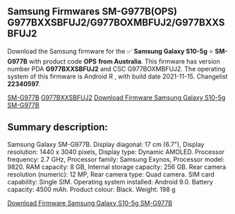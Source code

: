 <h2>Samsung Firmwares SM-G977B(OPS) G977BXXSBFUJ2/G977BOXMBFUJ2/G977BXXSBFUJ2</h2>
Download the Samsung firmware for the ✅ <strong>Samsung Galaxy S10-5g </strong> ⭐ <strong>SM-G977B</strong> with product code <strong>OPS</strong> <strong> from Australia</strong>. This firmware has version number PDA <strong>G977BXXSBFUJ2</strong> and CSC G977BOXMBFUJ2. The operating system of this firmware is Android R , with build date 2021-11-15. Changelist <strong>22340597</strong>.


[SM-G977B](https://samfirm.shop/samsung/model/SM-G977B)
[G977BXXSBFUJ2](https://samfirm.shop/samsung/pda/G977BXXSBFUJ2)
[Download Firmware Samsung Galaxy S10-5g SM-G977B](https://samfirm.shop/samsung/firmware/474450)
<h2>Summary description:</h2>
<p>Samsung Galaxy SM-G977B. Display diagonal: 17 cm (6.7"), Display resolution: 1440 x 3040 pixels, Display type: Dynamic AMOLED. Processor frequency: 2.7 GHz, Processor family: Samsung Exynos, Processor model: 9820. RAM capacity: 8 GB, Internal storage capacity: 256 GB. Rear camera resolution (numeric): 12 MP, Rear camera type: Quad camera. SIM card capability: Single SIM. Operating system installed: Android 9.0. Battery capacity: 4500 mAh. Product colour: Black. Weight: 198 g</p>


[Download Firmware Samsung Galaxy S10-5g SM-G977B](https://samfirm.shop/samsung/firmware/474450)

